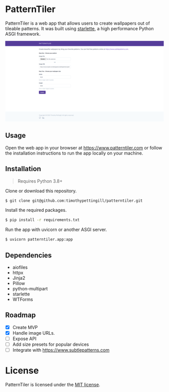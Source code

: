 # PatternTiler

PatternTiler is a web app that allows users to create 
wallpapers out of tileable patterns. It was built using [starlette](https://www.starlette.io), a high performance Python ASGI framework.

![PatternTiler index page](./screenshots/index.png?raw=true)

## Usage

Open the web app in your browser at https://www.patterntiler.com or 
follow the installation instructions to run the app locally on your 
machine.


## Installation

> Requires Python 3.8+

Clone or download this repository.

```sh
$ git clone git@github.com:timothypettingill/patterntiler.git
```

Install the required packages.

```sh
$ pip install -r requirements.txt
```

Run the app with uvicorn or another ASGI server.

```sh
$ uvicorn patterntiler.app:app
```

## Dependencies

- aiofiles
- httpx
- Jinja2
- Pillow
- python-multipart
- starlette
- WTForms

## Roadmap

- [x] Create MVP
- [x] Handle image URLs.
- [ ] Expose API
- [ ] Add size presets for popular devices
- [ ] Integrate with https://www.subtlepatterns.com

# License

PatternTiler is licensed under the [MIT license](./LICENSE).



